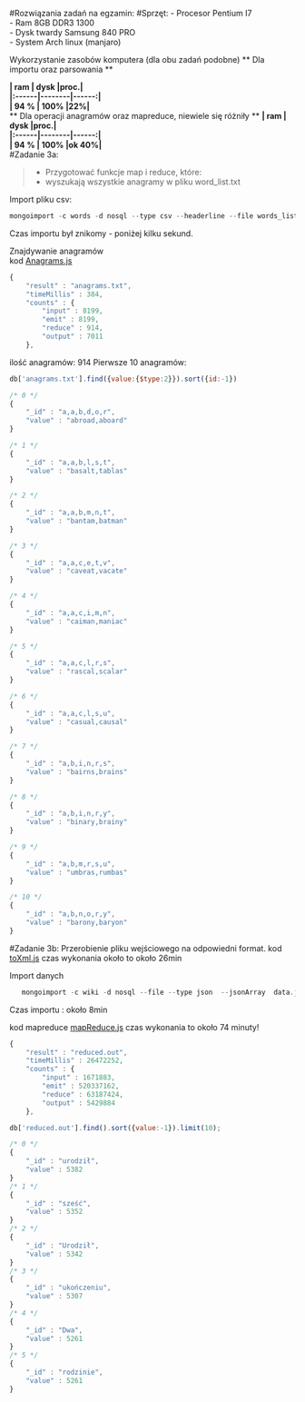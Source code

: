 #Rozwiązania zadań na egzamin:
#Sprzęt:
    - Procesor Pentium I7    
	- Ram 8GB DDR3 1300    
	- Dysk twardy Samsung 840 PRO   
	- System Arch linux (manjaro)   

Wykorzystanie zasobów komputera (dla obu zadań podobne)
** Dla importu oraz parsowania **

**| ram | dysk |proc.|**  
**|:------|--------|------:|**  
**| 94 % | 100% |22%|**   
** Dla operacji anagramów oraz mapreduce, niewiele się różniły **
**| ram | dysk |proc.|**  
**|:------|--------|------:|**  
**| 94 % | 100% |ok 40%|**   
#Zadanie 3a:
> - Przygotować funkcje map i reduce, które:
> - wyszukają wszystkie anagramy w pliku word_list.txt 

Import pliku csv:

```js
mongoimport -c words -d nosql --type csv --headerline --file words_list.csv
```
Czas importu był znikomy - poniżej kilku sekund.

Znajdywanie anagramów  
kod [Anagrams.js](https://github.com/mateuszdargacz/noSql_reduce_3/blob/master/anagrams.js)

```js
{
    "result" : "anagrams.txt",
    "timeMillis" : 384,
    "counts" : {
        "input" : 8199,
        "emit" : 8199,
        "reduce" : 914,
        "output" : 7011
    },

```

ilość anagramów: 914
Pierwsze 10 anagramów: 

```js
db['anagrams.txt'].find({value:{$type:2}}).sort({id:-1})

```

```js
/* 0 */
{
    "_id" : "a,a,b,d,o,r",
    "value" : "abroad,aboard"
}

/* 1 */
{
    "_id" : "a,a,b,l,s,t",
    "value" : "basalt,tablas"
}

/* 2 */
{
    "_id" : "a,a,b,m,n,t",
    "value" : "bantam,batman"
}

/* 3 */
{
    "_id" : "a,a,c,e,t,v",
    "value" : "caveat,vacate"
}

/* 4 */
{
    "_id" : "a,a,c,i,m,n",
    "value" : "caiman,maniac"
}

/* 5 */
{
    "_id" : "a,a,c,l,r,s",
    "value" : "rascal,scalar"
}

/* 6 */
{
    "_id" : "a,a,c,l,s,u",
    "value" : "casual,causal"
}

/* 7 */
{
    "_id" : "a,b,i,n,r,s",
    "value" : "bairns,brains"
}

/* 8 */
{
    "_id" : "a,b,i,n,r,y",
    "value" : "binary,brainy"
}

/* 9 */
{
    "_id" : "a,b,m,r,s,u",
    "value" : "umbras,rumbas"
}

/* 10 */
{
    "_id" : "a,b,n,o,r,y",
    "value" : "barony,baryon"
}

```



#Zadanie 3b:
Przerobienie pliku wejściowego na odpowiedni format.
kod [toXml.js](https://github.com/mateuszdargacz/noSql_reduce_3/blob/master/toXml.js)
czas wykonania około to około 26min

Import danych
 ```js
	mongoimport -c wiki -d nosql --file --type json  --jsonArray  data.json  
 ```
Czas importu : około 8min

kod  mapreduce [mapReduce.js](https://github.com/mateuszdargacz/noSql_reduce_3/blob/master/mapReduce.js)
czas wykonania to około 74 minuty!



```js
{
    "result" : "reduced.out",
    "timeMillis" : 26472252,
    "counts" : {
        "input" : 1671883,
        "emit" : 520337162,
        "reduce" : 63187424,
        "output" : 5429884
    },
```

```js
db['reduced.out'].find().sort({value:-1}).limit(10);

/* 0 */
{
    "_id" : "urodził",
    "value" : 5382
}
/* 1 */
{
    "_id" : "sześć",
    "value" : 5352
}
/* 2 */
{
    "_id" : "Urodził",
    "value" : 5342
}
/* 3 */
{
    "_id" : "ukończeniu",
    "value" : 5307
}
/* 4 */
{
    "_id" : "Dwa",
    "value" : 5261
}
/* 5 */
{
    "_id" : "rodzinie",
    "value" : 5261
}

```
